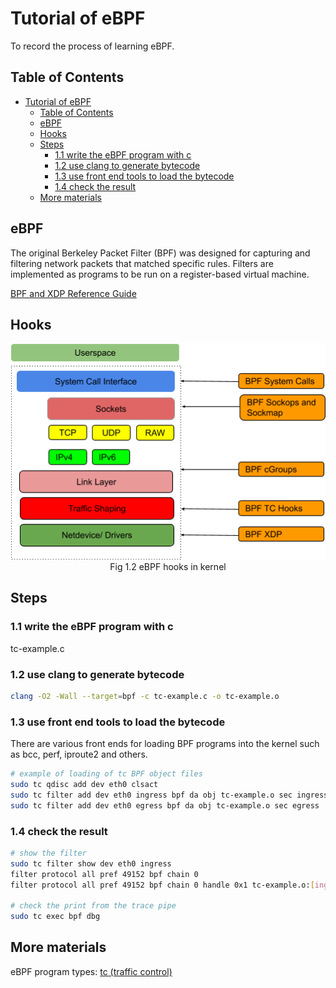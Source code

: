# Tutorial of eBPF


To record the process of learning eBPF.
## Table of Contents

- [Tutorial of eBPF](#tutorial-of-ebpf)
  - [Table of Contents](#table-of-contents)
  - [eBPF](#ebpf)
  - [Hooks](#hooks)
  - [Steps](#steps)
    - [1.1 write the eBPF program with c](#11-write-the-ebpf-program-with-c)
    - [1.2 use clang to generate bytecode](#12-use-clang-to-generate-bytecode)
    - [1.3 use front end tools to load the bytecode](#13-use-front-end-tools-to-load-the-bytecode)
    - [1.4 check the result](#14-check-the-result)
  - [More materials](#more-materials)

## eBPF

The original Berkeley Packet Filter (BPF) was designed for capturing and filtering network packets that matched specific rules. Filters are implemented as programs to be run on a register-based virtual machine.

[BPF and XDP Reference Guide](https://docs.cilium.io/en/stable/bpf/)

## Hooks

<div align="center" style="text-align:center"> 
<img src="./img/bpf-kernel-hooks.png" alt="hooks"></div>
<div align="center">Fig 1.2 eBPF hooks in kernel</div>

## Steps

### 1.1 write the eBPF program with c

tc-example.c

### 1.2 use clang to generate bytecode

```bash
clang -O2 -Wall --target=bpf -c tc-example.c -o tc-example.o
```

### 1.3 use front end tools to load the bytecode

There are various front ends for loading BPF programs into the kernel such as bcc, perf, iproute2 and others.
```bash
# example of loading of tc BPF object files
sudo tc qdisc add dev eth0 clsact
sudo tc filter add dev eth0 ingress bpf da obj tc-example.o sec ingress
sudo tc filter add dev eth0 egress bpf da obj tc-example.o sec egress
```

### 1.4 check the result

```bash
# show the filter
sudo tc filter show dev eth0 ingress
filter protocol all pref 49152 bpf chain 0
filter protocol all pref 49152 bpf chain 0 handle 0x1 tc-example.o:[ingress] direct-action not_in_hw id 10639 tag b64e1340ad737431 jited

# check the print from the trace pipe
sudo tc exec bpf dbg
```

## More materials

eBPF program types: [tc (traffic control)](https://docs.cilium.io/en/stable/bpf/progtypes/#tc-traffic-control)
